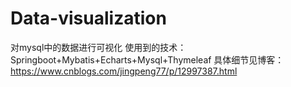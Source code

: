 # Data-visualization
对mysql中的数据进行可视化
使用到的技术：
Springboot+Mybatis+Echarts+Mysql+Thymeleaf
具体细节见博客：
https://www.cnblogs.com/jingpeng77/p/12997387.html

